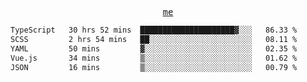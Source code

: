 <p align="center">
  <samp>
    <a href="https://yiwwhl.com">me</a>
  </samp>
</p>

<!--START_SECTION:waka-->

```txt
TypeScript   30 hrs 52 mins  █████████████████████▓░░░   86.33 %
SCSS         2 hrs 54 mins   ██░░░░░░░░░░░░░░░░░░░░░░░   08.11 %
YAML         50 mins         ▓░░░░░░░░░░░░░░░░░░░░░░░░   02.35 %
Vue.js       34 mins         ▒░░░░░░░░░░░░░░░░░░░░░░░░   01.62 %
JSON         16 mins         ▒░░░░░░░░░░░░░░░░░░░░░░░░   00.79 %
```

<!--END_SECTION:waka-->